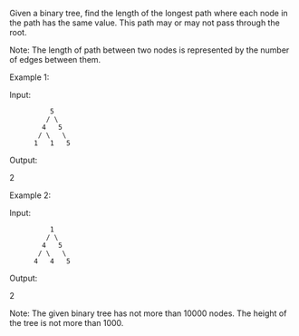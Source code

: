 Given a binary tree, find the length of the longest path where each node in the path has the same value. This path may or may not pass through the root.

Note: The length of path between two nodes is represented by the number of edges between them.


Example 1:




Input:

              5
             / \
            4   5
           / \   \
          1   1   5




Output:

2




Example 2:




Input:

              1
             / \
            4   5
           / \   \
          4   4   5




Output:

2



Note:
The given binary tree has not more than 10000 nodes.  The height of the tree is not more than 1000.
